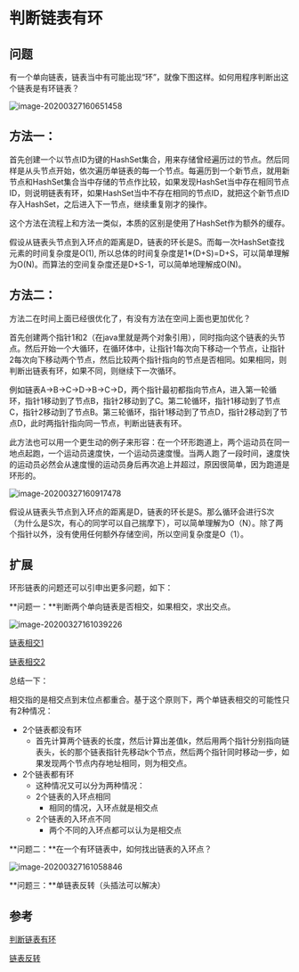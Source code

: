 # 判断链表有环



## 问题

有一个单向链表，链表当中有可能出现“环”，就像下图这样。如何用程序判断出这个链表是有环链表？

![image-20200327160651458](https://tva1.sinaimg.cn/large/00831rSTgy1gd8jt7fpozj30gp0720uq.jpg)





## 方法一：

首先创建一个以节点ID为键的HashSet集合，用来存储曾经遍历过的节点。然后同样是从头节点开始，依次遍历单链表的每一个节点。每遍历到一个新节点，就用新节点和HashSet集合当中存储的节点作比较，如果发现HashSet当中存在相同节点ID，则说明链表有环，如果HashSet当中不存在相同的节点ID，就把这个新节点ID存入HashSet，之后进入下一节点，继续重复刚才的操作。

这个方法在流程上和方法一类似，本质的区别是使用了HashSet作为额外的缓存。

假设从链表头节点到入环点的距离是D，链表的环长是S。而每一次HashSet查找元素的时间复杂度是O(1), 所以总体的时间复杂度是1*(D+S)=D+S，可以简单理解为O(N)。而算法的空间复杂度还是D+S-1，可以简单地理解成O(N)。





## 方法二：

方法二在时间上面已经很优化了，有没有方法在空间上面也更加优化？

首先创建两个指针1和2（在java里就是两个对象引用），同时指向这个链表的头节点。然后开始一个大循环，在循环体中，让指针1每次向下移动一个节点，让指针2每次向下移动两个节点，然后比较两个指针指向的节点是否相同。如果相同，则判断出链表有环，如果不同，则继续下一次循环。

例如链表A->B->C->D->B->C->D，两个指针最初都指向节点A，进入第一轮循环，指针1移动到了节点B，指针2移动到了C。第二轮循环，指针1移动到了节点C，指针2移动到了节点B。第三轮循环，指针1移动到了节点D，指针2移动到了节点D，此时两指针指向同一节点，判断出链表有环。

此方法也可以用一个更生动的例子来形容：在一个环形跑道上，两个运动员在同一地点起跑，一个运动员速度快，一个运动员速度慢。当两人跑了一段时间，速度快的运动员必然会从速度慢的运动员身后再次追上并超过，原因很简单，因为跑道是环形的。

![image-20200327160917478](https://tva1.sinaimg.cn/large/00831rSTgy1gd8jvow672j30b808c7a4.jpg)

假设从链表头节点到入环点的距离是D，链表的环长是S。那么循环会进行S次（为什么是S次，有心的同学可以自己揣摩下），可以简单理解为O（N）。除了两个指针以外，没有使用任何额外存储空间，所以空间复杂度是O（1）。





## 扩展

环形链表的问题还可以引申出更多问题，如下：



**问题一：**判断两个单向链表是否相交，如果相交，求出交点。

![image-20200327161039226](https://tva1.sinaimg.cn/large/00831rSTgy1gd8jx3tr7qj30h704ojsy.jpg)

[链表相交1](https://blog.csdn.net/jiary5201314/article/details/50990349)

[链表相交2](https://blog.csdn.net/happymatilian/article/details/47811161)

总结一下：

相交指的是相交点到末位点都重合。基于这个原则下，两个单链表相交的可能性只有2种情况：

- 2个链表都没有环
  - 首先计算两个链表的长度，然后计算出差值k，然后用两个指针分别指向链表头，长的那个链表指针先移动k个节点，然后两个指针同时移动一步，如果发现两个节点内存地址相同，则为相交点。
- 2个链表都有环
  - 这种情况又可以分为两种情况：
  - 2个链表的入环点相同
    - 相同的情况，入环点就是相交点
  - 2个链表的入环点不同
    - 两个不同的入环点都可以认为是相交点







**问题二：**在一个有环链表中，如何找出链表的入环点？

![image-20200327161058846](https://tva1.sinaimg.cn/large/00831rSTgy1gd8jxg3bgej30hf071di1.jpg)



**问题三：**单链表反转（头插法可以解决）







## 参考

[判断链表有环](https://www.cnblogs.com/qingyunzong/p/9143321.html)

[链表反转](https://www.jianshu.com/p/d201e6a00e3f)




